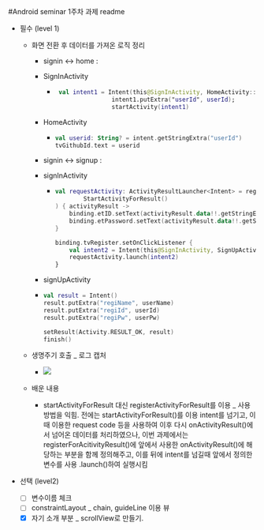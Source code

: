 #Android seminar 1주차 과제 readme

* 필수 (level 1)

  * 화면 전환 후 데이터를 가져온 로직 정리

    * signin <-> home :  

    * SignInActivity 	

      * ```kotlin
         val intent1 = Intent(this@SignInActivity, HomeActivity::class.java)
                        intent1.putExtra("userId", userId);
                        startActivity(intent1)
        ```

    * HomeActivity

      * ```kotlin
        val userid: String? = intent.getStringExtra("userId")
        tvGithubId.text = userid
        ```

    * signin <-> signup : 

    * signInActivity

      * ```kotlin
        val requestActivity: ActivityResultLauncher<Intent> = registerForActivityResult(
                StartActivityForResult()
        ) { activityResult ->
            binding.etID.setText(activityResult.data!!.getStringExtra("regiId").toString());
            binding.etPassword.setText(activityResult.data!!.getStringExtra("regiPw").toString());
        }
        
        binding.tvRegister.setOnClickListener {
            val intent2 = Intent(this@SignInActivity, SignUpActivity::class.java)
            requestActivity.launch(intent2)
        }
        ```

    * signUpActivity

    * ```kotlin
      val result = Intent()
      result.putExtra("regiName", userName)
      result.putExtra("regiId", userId)
      result.putExtra("regiPw", userPw)
      
      setResult(Activity.RESULT_OK, result)
      finish()
      ```

  * 생명주기 호출 _ 로그 캡처

    * ![](C:\Users\user\Desktop\lifecycle_log.PNG)

  * 배운 내용

    * startActivityForResult 대신 registerActivityForResult를 이용 _ 사용방법을 익힘.
      전에는 startActivityForResult()를 이용 intent를 넘기고, 이때 이용한 request code 등을 사용하여 이후 다시 onActivityResult()에서 넘어온 데이터를 처리하였으나, 이번 과제에서는 registerForAcitivityResult()에 앞에서 사용한 onActivityResult()에 해당하는 부분을 함께 정의해주고, 이를 뒤에  intent를 넘길때 앞에서 정의한 변수를 사용 .launch()하여 실행시킴 

* 선택 (level2)

  - [ ] 변수이름 체크
  - [ ] constraintLayout _ chain, guideLine 이용 뷰
  - [x] 자기 소개 부분  _ scrollView로 만들기. 